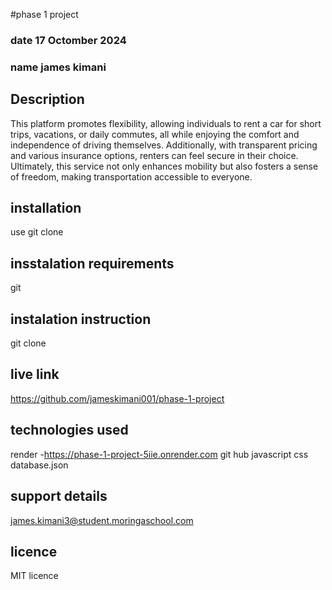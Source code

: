 #phase 1 project

### date 17 Octomber 2024

### name james kimani

## Description
 This platform promotes flexibility, allowing individuals to rent a car for short trips, vacations, or daily commutes, all while enjoying the comfort and independence of driving themselves. Additionally, with transparent pricing and various insurance options, renters can feel secure in their choice. Ultimately, this service not only enhances mobility but also fosters a sense of freedom, making transportation accessible to everyone.

## installation
use git clone 
## insstalation requirements
git 
## instalation instruction
git clone 
## live link
https://github.com/jameskimani001/phase-1-project
## technologies used
render -https://phase-1-project-5iie.onrender.com
git hub 
javascript 
css
database.json
## support details
james.kimani3@student.moringaschool.com
## licence
MIT licence

